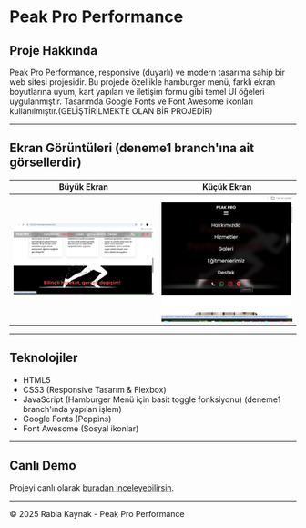 # Peak Pro Performance


## Proje Hakkında

Peak Pro Performance, responsive (duyarlı) ve modern tasarıma sahip bir web sitesi projesidir. Bu projede özellikle hamburger menü, farklı ekran boyutlarına uyum, kart yapıları ve iletişim formu gibi temel UI öğeleri uygulanmıştır. Tasarımda Google Fonts ve Font Awesome ikonları kullanılmıştır.(GELİŞTİRİLMEKTE OLAN BİR PROJEDİR)

---

## Ekran Görüntüleri (deneme1 branch'ına ait görsellerdir)

| Büyük Ekran                            | Küçük Ekran                           |
|----------------------------------------|---------------------------------------|
| ![Büyük Ekran](./web.png)              | ![Küçük Ekran](./mobile.png)          |

---

## Teknolojiler

- HTML5  
- CSS3 (Responsive Tasarım & Flexbox)  
- JavaScript (Hamburger Menü için basit toggle fonksiyonu)  (deneme1 branch'ında yapılan işlem)
- Google Fonts (Poppins)  
- Font Awesome (Sosyal ikonlar)

---



## Canlı Demo

Projeyi canlı olarak [buradan inceleyebilirsin](https://frabiakaynak.github.io/Peak-Pro-Performance/).

---



© 2025 Rabia Kaynak - Peak Pro Performance

